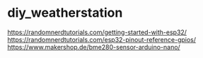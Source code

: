 # diy_weatherstation

https://randomnerdtutorials.com/getting-started-with-esp32/
https://randomnerdtutorials.com/esp32-pinout-reference-gpios/
https://www.makershop.de/bme280-sensor-arduino-nano/
